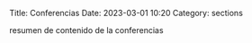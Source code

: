 Title: Conferencias
Date: 2023-03-01 10:20
Category: sections

resumen de contenido de la conferencias